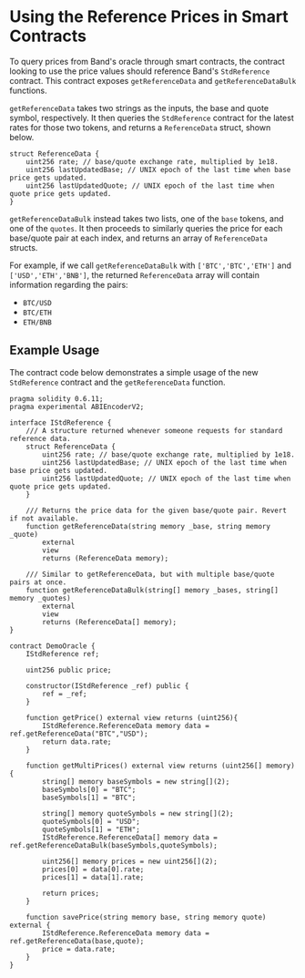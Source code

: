 <!--
order: 5
-->

# Using the Reference Prices in Smart Contracts

To query prices from Band's oracle through smart contracts, the contract looking to use the price values should reference Band's `StdReference` contract. This contract exposes `getReferenceData` and `getReferenceDataBulk` functions.

`getReferenceData` takes two strings as the inputs, the base and quote symbol, respectively. It then queries the `StdReference` contract for the latest rates for those two tokens, and returns a `ReferenceData` struct, shown below.

```solidity
struct ReferenceData {
    uint256 rate; // base/quote exchange rate, multiplied by 1e18.
    uint256 lastUpdatedBase; // UNIX epoch of the last time when base price gets updated.
    uint256 lastUpdatedQuote; // UNIX epoch of the last time when quote price gets updated.
}
```

`getReferenceDataBulk` instead takes two lists, one of the `base` tokens, and one of the `quotes`. It then proceeds to similarly queries the price for each base/quote pair at each index, and returns an array of `ReferenceData` structs.

For example, if we call `getReferenceDataBulk` with `['BTC','BTC','ETH']` and `['USD','ETH','BNB']`, the returned `ReferenceData` array will contain information regarding the pairs:

- `BTC/USD`
- `BTC/ETH`
- `ETH/BNB`

## Example Usage

The contract code below demonstrates a simple usage of the new `StdReference` contract and the `getReferenceData` function.

```solidity
pragma solidity 0.6.11;
pragma experimental ABIEncoderV2;

interface IStdReference {
    /// A structure returned whenever someone requests for standard reference data.
    struct ReferenceData {
        uint256 rate; // base/quote exchange rate, multiplied by 1e18.
        uint256 lastUpdatedBase; // UNIX epoch of the last time when base price gets updated.
        uint256 lastUpdatedQuote; // UNIX epoch of the last time when quote price gets updated.
    }

    /// Returns the price data for the given base/quote pair. Revert if not available.
    function getReferenceData(string memory _base, string memory _quote)
        external
        view
        returns (ReferenceData memory);

    /// Similar to getReferenceData, but with multiple base/quote pairs at once.
    function getReferenceDataBulk(string[] memory _bases, string[] memory _quotes)
        external
        view
        returns (ReferenceData[] memory);
}

contract DemoOracle {
    IStdReference ref;

    uint256 public price;

    constructor(IStdReference _ref) public {
        ref = _ref;
    }

    function getPrice() external view returns (uint256){
        IStdReference.ReferenceData memory data = ref.getReferenceData("BTC","USD");
        return data.rate;
    }

    function getMultiPrices() external view returns (uint256[] memory){
        string[] memory baseSymbols = new string[](2);
        baseSymbols[0] = "BTC";
        baseSymbols[1] = "BTC";

        string[] memory quoteSymbols = new string[](2);
        quoteSymbols[0] = "USD";
        quoteSymbols[1] = "ETH";
        IStdReference.ReferenceData[] memory data = ref.getReferenceDataBulk(baseSymbols,quoteSymbols);

        uint256[] memory prices = new uint256[](2);
        prices[0] = data[0].rate;
        prices[1] = data[1].rate;

        return prices;
    }

    function savePrice(string memory base, string memory quote) external {
        IStdReference.ReferenceData memory data = ref.getReferenceData(base,quote);
        price = data.rate;
    }
}
```
